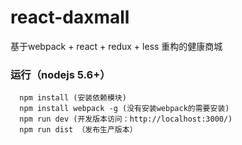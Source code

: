 # react-daxmall
基于webpack + react + redux + less 重构的健康商城

### 运行（nodejs 5.6+）
```
  npm install (安装依赖模块)
  npm install webpack -g (没有安装webpack的需要安装)
  npm run dev (开发版本访问：http://localhost:3000/)
  npm run dist （发布生产版本）

```